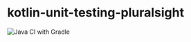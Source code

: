 # kotlin-unit-testing-pluralsight

![Java CI with Gradle](https://github.com/martinloesethjensen/kotlin-unit-testing-pluralsight/workflows/Java%20CI%20with%20Gradle/badge.svg)

